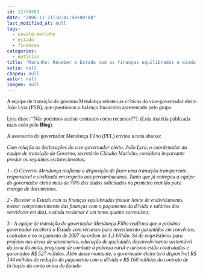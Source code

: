 ```yaml
---
id: 12374583
date: "2006-11-21T18:41:00+00:00"
last_modified_at: null
tags:
  - cavalo-marinho
  - estado
  - financas
categories:
  - noticias
title: "Marinho: Receber o Estado com as finanças equilibradas e ainda reclamar é um tanto quanto surrealista "
sutia: null
chapeu: null
autor: null
imagem: null
---
```

<p><P><FONT face=Verdana>A equipe de transição do governo Mendonça&nbsp;rebateu as cr?ticas do vice-governador eleito João Lyra (PSB), que questionou o balanço financeiro apresentado pelo grupo.&nbsp;</FONT></P></p>
<p><P><FONT face=Verdana>Lyra disse: “Não podemos aceitar contratos como recursos???. (Leia matéria publicada mais cedo pelo <STRONG>Blog</STRONG>).</FONT></P></p>
<p><P><FONT face=Verdana>A assessoria do governador Mendonça Filho (PFL) enviou a nota abaixo:</FONT></P></p>
<p><P><FONT face=Verdana><EM>Com relação as declarações do vice-governador eleito, João Lyra, o coordenador da equipe de transição do Governo, secretário Cláudio Marinho, considera importante prestar os seguintes esclarecimentos: </EM></FONT></P></p>
<p><P><FONT face=Verdana><EM>1 - O Governo Mendonça reafirma a disposição de fazer uma transição transparente, responsável e civilizada em respeito aos pernambucanos. Tanto que já entregou a equipe do governador eleito mais de 70% dos dados solicitados na primeira reunião para entrega de documentos. </EM></FONT></P></p>
<p><P><FONT face=Verdana><EM>2 - Receber o Estado com as finanças equilibradas (maior limite de endividamento, menor comprometimento das finanças com o pagamento da d?vida e salários dos servidores em dia), e ainda reclamar é um tanto quanto surrealista; </EM></FONT></P></p>
<p><P><EM><FONT face=Verdana>3 - A equipe de transição do governador Mendonça Filho reafirma que o próximo governador receberá o Estado com recursos para investimento garantidos em convênios, contratos e no orçamento de 2007 na ordem de 1,3 bilhão. Só de empréstimos para projetos nas áreas de saneamento, educação de qualidade, desenvolvimento sustentável da zona da mata, programa de combate à pobreza rural e turismo estão contratados e garantidos R$ 527 milhões. Além desse montante, o governador eleito terá dispon?vel R$ 144 milhões de redução do pagamento com a d?vida e R$ 160 milhões do contrato de licitação da conta única do Estado.</FONT> </EM></P> </p>
